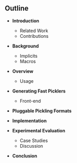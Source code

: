 ## Outline

- **Introduction**
  - Related Work
  - Contributions

- **Background**
  - Implicits
  - Macros

- **Overview**
  - Usage

- **Generating Fast Picklers**
  - Front-end

- **Pluggable Pickling Formats**

- **Implementation**

- **Experimental Evaluation**
  - Case Studies
  - Discussion

- **Conclusion**